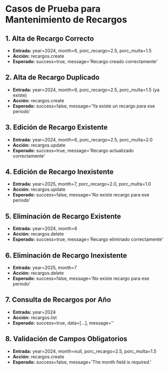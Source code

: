 # Casos de Prueba para Mantenimiento de Recargos

## 1. Alta de Recargo Correcto
- **Entrada:** year=2024, month=6, porc_recargo=2.5, porc_multa=1.5
- **Acción:** recargos.create
- **Esperado:** success=true, message='Recargo creado correctamente'

## 2. Alta de Recargo Duplicado
- **Entrada:** year=2024, month=6, porc_recargo=2.5, porc_multa=1.5 (ya existe)
- **Acción:** recargos.create
- **Esperado:** success=false, message='Ya existe un recargo para ese periodo'

## 3. Edición de Recargo Existente
- **Entrada:** year=2024, month=6, porc_recargo=2.5, porc_multa=2.0
- **Acción:** recargos.update
- **Esperado:** success=true, message='Recargo actualizado correctamente'

## 4. Edición de Recargo Inexistente
- **Entrada:** year=2025, month=7, porc_recargo=2.0, porc_multa=1.0
- **Acción:** recargos.update
- **Esperado:** success=false, message='No existe recargo para ese periodo'

## 5. Eliminación de Recargo Existente
- **Entrada:** year=2024, month=6
- **Acción:** recargos.delete
- **Esperado:** success=true, message='Recargo eliminado correctamente'

## 6. Eliminación de Recargo Inexistente
- **Entrada:** year=2025, month=7
- **Acción:** recargos.delete
- **Esperado:** success=false, message='No existe recargo para ese periodo'

## 7. Consulta de Recargos por Año
- **Entrada:** year=2024
- **Acción:** recargos.list
- **Esperado:** success=true, data=[...], message=''

## 8. Validación de Campos Obligatorios
- **Entrada:** year=2024, month=null, porc_recargo=2.5, porc_multa=1.5
- **Acción:** recargos.create
- **Esperado:** success=false, message='The month field is required.'

